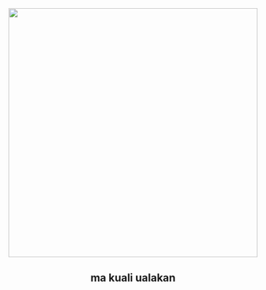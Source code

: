 <div align="center">
  <img src="https://www.mexicolore.co.uk/images-3/308_04_2.jpg" width="500px">
  <h2>ma kuali ualakan</h2>
<div>
